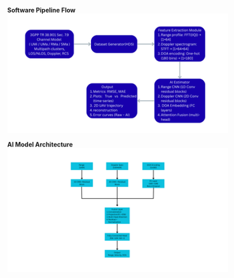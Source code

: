 **Software Pipeline Flow**<br>
![Flow of Software Pipeline](images/Software%20Arch.png)

**AI Model Architecture**
![AI Model Arch](images/aiarch.png)

